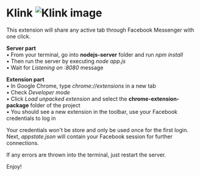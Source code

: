 # Klink ![Klink image](chrome-extension-package/icon.png=100x)
This extension will share any active tab through Facebook Messenger with one click.

**Server part**  
• From your terminal, go into **nodejs-server** folder and run *npm install*  
• Then run the server by executing *node app.js*  
• Wait for *Listening on :8080* message  

**Extension part**  
• In Google Chrome, type *chrome://extensions* in a new tab  
• Check *Developer mode*  
• Click *Load unpacked extension* and select the **chrome-extension-package** folder of the project  
• You should see a new extension in the toolbar, use your Facebook credentials to log in  

Your credentials won't be store and only be used once for the first login.  
Next, *appstate.json* will contain your Facebook session for further connections.

If any errors are thrown into the terminal, just restart the server.

Enjoy!
